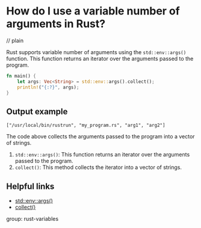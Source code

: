 # How do I use a variable number of arguments in Rust?
// plain

Rust supports variable number of arguments using the `std::env::args()` function. This function returns an iterator over the arguments passed to the program.

```rust
fn main() {
    let args: Vec<String> = std::env::args().collect();
    println!("{:?}", args);
}
```

## Output example

```
["/usr/local/bin/rustrun", "my_program.rs", "arg1", "arg2"]
```

The code above collects the arguments passed to the program into a vector of strings.

1. `std::env::args()`: This function returns an iterator over the arguments passed to the program.
2. `collect()`: This method collects the iterator into a vector of strings.

## Helpful links

- [std::env::args()](https://doc.rust-lang.org/std/env/fn.args.html)
- [collect()](https://doc.rust-lang.org/std/iter/trait.Iterator.html#method.collect)

group: rust-variables